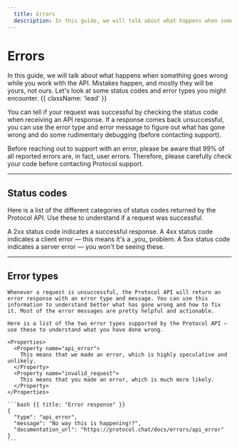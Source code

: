 ```yaml
---
  title: Errors
  description: In this guide, we will talk about what happens when something goes wrong while you work with the API.
---
```


# Errors

In this guide, we will talk about what happens when something goes wrong while you work with the API. Mistakes happen, and mostly they will be yours, not ours. Let's look at some status codes and error types you might encounter. {{ className: 'lead' }}

You can tell if your request was successful by checking the status code when receiving an API response. If a response comes back unsuccessful, you can use the error type and error message to figure out what has gone wrong and do some rudimentary debugging (before contacting support).

<Note>
  Before reaching out to support with an error, please be aware that 99% of all
  reported errors are, in fact, user errors. Therefore, please carefully check
  your code before contacting Protocol support.
</Note>

<hr/>

## Status codes

Here is a list of the different categories of status codes returned by the Protocol API. Use these to understand if a request was successful.

<Properties>
  <Property name="2xx">
    A 2xx status code indicates a successful response.
  </Property>
  <Property name="4xx">
    A 4xx status code indicates a client error — this means it's a _you_
    problem.
  </Property>
  <Property name="5xx">
    A 5xx status code indicates a server error — you won't be seeing these.
  </Property>
</Properties>

<hr/>

## Error types

<Row>
  <Col>

    Whenever a request is unsuccessful, the Protocol API will return an error response with an error type and message. You can use this information to understand better what has gone wrong and how to fix it. Most of the error messages are pretty helpful and actionable.

    Here is a list of the two error types supported by the Protocol API — use these to understand what you have done wrong.

    <Properties>
      <Property name="api_error">
        This means that we made an error, which is highly speculative and unlikely.
      </Property>
      <Property name="invalid_request">
        This means that you made an error, which is much more likely.
      </Property>
    </Properties>

  </Col>
  <Col>

    ```bash {{ title: "Error response" }}
    {
      "type": "api_error",
      "message": "No way this is happening!?",
      "documentation_url": "https://protocol.chat/docs/errors/api_error"
    }
    ```

  </Col>
</Row>
